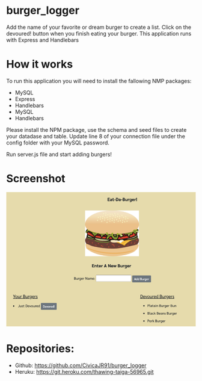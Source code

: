 # burger_logger
Add the name of your favorite or dream burger to create a list. Click on the devoured! button when you finish eating your burger. This application runs with Express and Handlebars

# How it works
To run this application you will need to install the fallowing NMP packages:
* MySQL
* Express
* Handlebars 
* MySQL
* Handlebars

Please install the NPM package, use the schema and seed files to create your datadase and table. Update line 8 of your connection file under the config folder with your MySQL password.

Run server.js file and start adding burgers!

# Screenshot
![Burger_Logger](./image/burger_logger.png)

# Repositories:
* Github: https://github.com/CivicaJR91/burger_logger
* Heruku: https://git.heroku.com/thawing-taiga-56965.git

